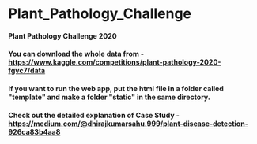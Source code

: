# Plant_Pathology_Challenge
#### Plant Pathology Challenge 2020
#### You can download the whole data from - https://www.kaggle.com/competitions/plant-pathology-2020-fgvc7/data
#### If you want to run the web app, put the html file in a folder called "template" and make a folder "static" in the same directory.
#### Check out the detailed explanation of Case Study - https://medium.com/@dhirajkumarsahu.999/plant-disease-detection-926ca83b4aa8
